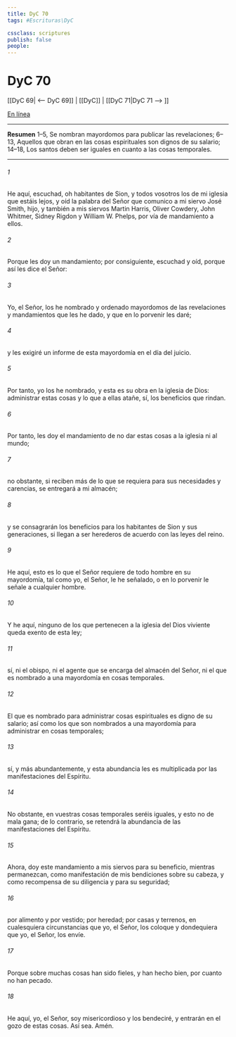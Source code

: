 ```yaml
---
title: DyC 70
tags: #Escrituras\DyC

cssclass: scriptures
publish: false
people:
---
```


# DyC 70
[[DyC 69| <-- DyC 69]] | [[DyC]] | [[DyC 71|DyC 71 --> ]]

[En línea](https://churchofjesuschrist.org/study/scriptures/dc-testament/dc/70?lang=spa)

---
__Resumen__
1–5, Se nombran mayordomos para publicar las revelaciones; 6–13, Aquellos que obran en las cosas espirituales son dignos de su salario; 14–18, Los santos deben ser iguales en cuanto a las cosas temporales.

---
###### 1 
He aquí, escuchad, oh habitantes de Sion, y todos vosotros los de mi iglesia que estáis lejos, y oíd la palabra del Señor que comunico a mi siervo José Smith, hijo, y también a mis siervos Martin Harris, Oliver Cowdery, John Whitmer, Sidney Rigdon y William W. Phelps, por vía de mandamiento a ellos.

###### 2 
Porque les doy un mandamiento; por consiguiente, escuchad y oíd, porque así les dice el Señor:

###### 3 
Yo, el Señor, los he nombrado y ordenado mayordomos de las revelaciones y mandamientos que les he dado, y que en lo porvenir les daré;

###### 4 
y les exigiré un informe de esta mayordomía en el día del juicio.

###### 5 
Por tanto, yo los he nombrado, y esta es su obra en la iglesia de Dios: administrar estas cosas y lo que a ellas atañe, sí, los beneficios que rindan.

###### 6 
Por tanto, les doy el mandamiento de no dar estas cosas a la iglesia ni al mundo;

###### 7 
no obstante, si reciben más de lo que se requiera para sus necesidades y carencias, se entregará a mi almacén;

###### 8 
y se consagrarán los beneficios para los habitantes de Sion y sus generaciones, si llegan a ser herederos de acuerdo con las leyes del reino.

###### 9 
He aquí, esto es lo que el Señor requiere de todo hombre en su mayordomía, tal como yo, el Señor, le he señalado, o en lo porvenir le señale a cualquier hombre.

###### 10 
Y he aquí, ninguno de los que pertenecen a la iglesia del Dios viviente queda exento de esta ley;

###### 11 
sí, ni el obispo, ni el agente que se encarga del almacén del Señor, ni el que es nombrado a una mayordomía en cosas temporales.

###### 12 
El que es nombrado para administrar cosas espirituales es digno de su salario; así como los que son nombrados a una mayordomía para administrar en cosas temporales;

###### 13 
sí, y más abundantemente, y esta abundancia les es multiplicada por las manifestaciones del Espíritu.

###### 14 
No obstante, en vuestras cosas temporales seréis iguales, y esto no de mala gana; de lo contrario, se retendrá la abundancia de las manifestaciones del Espíritu.

###### 15 
Ahora, doy este mandamiento a mis siervos para su beneficio, mientras permanezcan, como manifestación de mis bendiciones sobre su cabeza, y como recompensa de su diligencia y para su seguridad;

###### 16 
por alimento y por vestido; por heredad; por casas y terrenos, en cualesquiera circunstancias que yo, el Señor, los coloque y dondequiera que yo, el Señor, los envíe.

###### 17 
Porque sobre muchas cosas han sido fieles, y han hecho bien, por cuanto no han pecado.

###### 18 
He aquí, yo, el Señor, soy misericordioso y los bendeciré, y entrarán en el gozo de estas cosas. Así sea. Amén.

